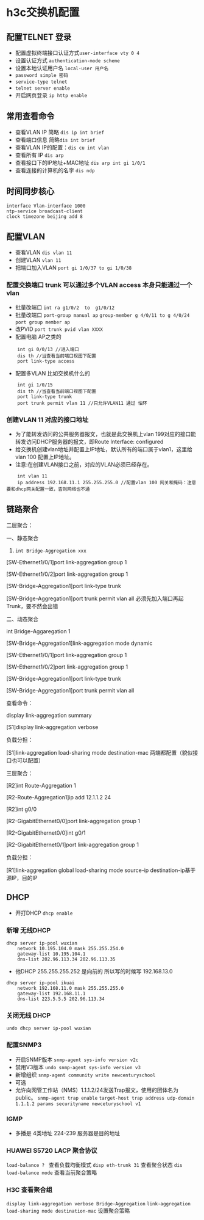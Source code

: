 # h3c交换机配置
## 配置TELNET 登录
- 配置虚拟终端接口认证方式`user-interface vty 0 4` 
- 设置认证方式 `authentication-mode scheme` 
- 设置本地认证用户名 `local-user 用户名` 
- `password simple 密码`
- `service-type telnet`
- `telnet server enable`
- 开启网页登录 `ip http enable`
## 常用查看命令
- 查看VLAN IP 简略 `dis ip int brief`   
- 查看端口信息 简略`dis int brief`
- 查看VLAN IP的配置：`dis cu int vlan`
- 查看所有 IP `dis arp`
- 查看接口下的IP地址+MAC地址 `dis arp int gi 1/0/1`
- 查看连接的计算机的名字 `dis ndp`
## 时间同步核心
```
interface Vlan-interface 1000
ntp-service broadcast-client
clock timezone beijing add 8
```
## 配置VLAN
- 查看VLAN `dis vlan 11` 
- 创建VLAN  `vlan 11`
- 把端口加入VLAN  `port gi 1/0/37 to gi 1/0/38`
### 配置交换端口 trunk 可以通过多个VLAN  access 本身只能通过一个vlan
- 批量改端口 `int ra g1/0/2  to  g1/0/12`
- 批量改端口 `port-group manual ap` `group-member g 4/0/11 to g 4/0/24` `port group member ap`
- 改PVID `port trunk pvid vlan XXXX`
- 配置电脑 AP之类的
``` 
    int gi 0/0/13 //进入端口 
    dis th //当查看当前端口视图下配置
    port link-type access
```
- 配置多VLAN 比如交换机什么的
```
    int gi 1/0/15
    dis th //当查看当前端口视图下配置
    port link-type trunk
    port trunk permit vlan 11 //只允许VLAN11 通过 怕环
```
### 创建VLAN 11 对应的接口地址
- 为了能转发访问的公共服务器报文，也就是此交换机上vlan 199对应的接口能转发访问DHCP服务器的报文，即Route Interface: configured 
- 给交换机创建vlan地址并配置上IP地址，默认所有的端口属于vlan1，这里给vlan 100 配置上IP地址。
- 注意:在创建VLAN接口之前，对应的VLAN必须已经存在。
```
    int vlan 11
    ip address 192.168.11.1 255.255.255.0 //配置vlan 100 网关和掩码：注意要和dhcp网关配置一致，否则网络也不通
```
## 链路聚合
二层聚合：

一、静态聚合

1. `int Bridge-Aggregation xxx`

[SW-Ethernet1/0/1]port link-aggregation group 1

[SW-Ethernet1/0/2]port link-aggregation group 1

[SW-Bridge-Aggregation1]port link-type trunk

[SW-Bridge-Aggregation1]port trunk permit vlan all 必须先加入端口再起Trunk，要不然会出错

二、动态聚合

int Bridge-Aggaregation 1

[SW-Bridge-Aggregation1]link-aggregation mode dynamic

[SW-Ethernet1/0/1]port link-aggregation group 1

[SW-Ethernet1/0/2]port link-aggregation group 1

[SW-Bridge-Aggregation1]port link-type trunk

[SW-Bridge-Aggregation1]port trunk permit vlan all

查看命令：

display link-aggregation summary

[S1]display link-aggregation verbose

负载分担：

[S1]link-aggregation load-sharing mode destination-mac 两端都配置（貌似接口也可以配置）

三层聚合：

[R2]int Route-Aggregation 1

[R2-Route-Aggregation1]ip add 12.1.1.2 24

[R2]int g0/0

[R2-GigabitEthernet0/0]port link-aggregation group 1

[R2-GigabitEthernet0/0]int g0/1

[R2-GigabitEthernet0/1]port link-aggregation group 1

负载分担：

[R1]link-aggregation global load-sharing mode source-ip destination-ip基于源IP，目的IP
## DHCP
- 开打DHCP `dhcp enable`

### 新增 无线DHCP
```
dhcp server ip-pool wuxian
    network 10.195.104.0 mask 255.255.254.0
    gateway-list 10.195.104.1
    dns-list 202.96.113.34 202.96.113.35
```
- 他DHCP 255.255.255.252 是向前的 所以写的时候写 192.168.13.0
```
dhcp server ip-pool ikuai
    network 192.168.11.0 mask 255.255.255.0
    gateway-list 192.168.11.1
    dns-list 223.5.5.5 202.96.113.34
```

### 关闭无线 DHCP 
`undo dhcp server ip-pool wuxian`
### 配置SNMP3
- 开启SNMP版本 `snmp-agent sys-info version v2c`
- 禁用V3版本 `undo snmp-agent sys-info version v3`
- 新增组织 `snmp-agent community write newcenturyschool`
- 可选
- 允许向网管工作站（NMS）1.1.1.2/24发送Trap报文，使用的团体名为public。
`snmp-agent trap enable`
`target-host trap address udp-domain 1.1.1.2 params securityname newceturyschool v1`
### IGMP
- 多播是 4类地址 224-239 服务器是目的地址

### HUAWEI S5720 LACP 聚合协议
`load-balance ? ` 查看负载均衡模式
`disp eth-trunk 31` 查看聚合状态
`dis load-balance mode` 查看当前聚合策略


### H3C 查看聚合组
`display link-aggregation verbose Bridge-Aggregation`
`link-aggregation load-sharing mode destination-mac` 设置聚合策略